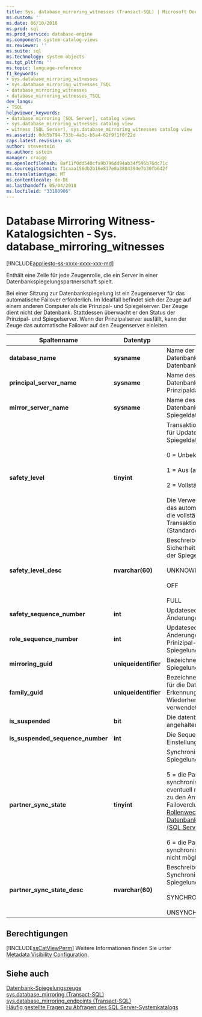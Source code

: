 ```yaml
---
title: Sys. database_mirroring_witnesses (Transact-SQL) | Microsoft Docs
ms.custom: ''
ms.date: 06/10/2016
ms.prod: sql
ms.prod_service: database-engine
ms.component: system-catalog-views
ms.reviewer: ''
ms.suite: sql
ms.technology: system-objects
ms.tgt_pltfrm: ''
ms.topic: language-reference
f1_keywords:
- sys.database_mirroring_witnesses
- sys.database_mirroring_witnesses_TSQL
- database_mirroring_witnesses
- database_mirroring_witnesses_TSQL
dev_langs:
- TSQL
helpviewer_keywords:
- database mirroring [SQL Server], catalog views
- sys.database_mirroring_witnesses catalog view
- witness [SQL Server], sys.database_mirroring_witnesses catalog view
ms.assetid: 0dd5b794-733b-4a3c-b5a4-62f9f1f0f22d
caps.latest.revision: 46
author: stevestein
ms.author: sstein
manager: craigg
ms.openlocfilehash: 8af11f0dd540cfa9b796dd94ab34f595b76dc71c
ms.sourcegitcommit: f1caaa156db2b16e817e0a3884394e7b30fb642f
ms.translationtype: MT
ms.contentlocale: de-DE
ms.lasthandoff: 05/04/2018
ms.locfileid: "33180906"
---
```

# <a name="database-mirroring-witness-catalog-views---sysdatabasemirroringwitnesses"></a>Database Mirroring Witness-Katalogsichten - Sys. database_mirroring_witnesses
[!INCLUDE[appliesto-ss-xxxx-xxxx-xxx-md](../../includes/appliesto-ss-xxxx-xxxx-xxx-md.md)]

  Enthält eine Zeile für jede Zeugenrolle, die ein Server in einer Datenbankspiegelungspartnerschaft spielt. 
  
  Bei einer Sitzung zur Datenbankspiegelung ist ein Zeugenserver für das automatische Failover erforderlich. Im Idealfall befindet sich der Zeuge auf einem anderen Computer als die Prinzipal- und Spiegelserver. Der Zeuge dient nicht der Datenbank. Stattdessen überwacht er den Status der Prinzipal- und Spiegelserver. Wenn der Prinzipalserver ausfällt, kann der Zeuge das automatische Failover auf den Zeugenserver einleiten. 
  
|Spaltenname|Datentyp|Description|  
|-----------------|---------------|-----------------|  
|**database_name**|**sysname**|Name der beiden Datenbankkopien in der Datenbankspiegelungssitzung.|  
|**principal_server_name**|**sysname**|Name des Partnerservers, dessen Datenbankkopie derzeit die Prinzipaldatenbank ist.|  
|**mirror_server_name**|**sysname**|Name des Partnerservers, dessen Datenbankkopie derzeit die Spiegeldatenbank ist.|  
|**safety_level**|**tinyint**|Transaktionssicherheitseinstellung für Updates der Spiegeldatenbank:<br /><br /> 0 = Unbekannter Status<br /><br /> 1 = Aus (asynchron)<br /><br /> 2 = Vollständig (synchron)<br /><br /> Die Verwendung eines Zeugen für das automatische Failover setzt die vollständige Transaktionssicherheit (Standardeinstellung) voraus.|  
|**safety_level_desc**|**nvarchar(60)**|Beschreibung der Sicherheitsgarantie für Updates der Spiegeldatenbank.<br /><br /> UNKNOWN<br /><br /> OFF<br /><br /> FULL|  
|**safety_sequence_number**|**int**|Updatesequenznummer für Änderungen an **Safety_level**.|  
|**role_sequence_number**|**int**|Updatesequenznummer für Änderungen an Prinizipal-/Spiegelrollen der Spiegelungspartner.|  
|**mirroring_guid**|**uniqueidentifier**|Bezeichner der Spiegelungspartnerschaft.|  
|**family_guid**|**uniqueidentifier**|Bezeichner der Sicherungsfamilie für die Datenbank. Wird zur Erkennung übereinstimmender Wiederherstellungsstatus verwendet.|  
|**is_suspended**|**bit**|Die datenbankspiegelung wird angehalten.|  
|**is_suspended_sequence_number**|**int**|Die Sequenznummer für die Einstellung **Is_suspended**.|  
|**partner_sync_state**|**tinyint**|Synchronisierungsstatus der Spiegelungssitzung:<br /><br /> 5 = die Partner sind synchronisiert. Failover ist eventuell möglich. Informationen zu den Anforderungen für Failovercluster finden Sie unter [Rollenwechsel während einer Datenbank-Spiegelungssitzung &#40;SQL Server&#41;](../../database-engine/database-mirroring/role-switching-during-a-database-mirroring-session-sql-server.md).<br /><br /> 6 = die Partner sind nicht synchronisiert. Failover ist jetzt nicht möglich.|  
|**partner_sync_state_desc**|**nvarchar(60)**|Beschreibung des Synchronisierungsstatus der Spiegelungssitzung:<br /><br /> SYNCHRONIZED<br /><br /> UNSYNCHRONIZED|  
  
## <a name="permissions"></a>Berechtigungen  
 [!INCLUDE[ssCatViewPerm](../../includes/sscatviewperm-md.md)] Weitere Informationen finden Sie unter [Metadata Visibility Configuration](../../relational-databases/security/metadata-visibility-configuration.md).  
  
## <a name="see-also"></a>Siehe auch  
 [Datenbank-Spiegelungszeuge](../../database-engine/database-mirroring/database-mirroring-witness.md)   
 [sys.database_mirroring &#40;Transact-SQL&#41;](../../relational-databases/system-catalog-views/sys-database-mirroring-transact-sql.md)   
 [sys.database_mirroring_endpoints (Transact-SQL)](../../relational-databases/system-catalog-views/sys-database-mirroring-endpoints-transact-sql.md)   
 [Häufig gestellte Fragen zu Abfragen des SQL Server-Systemkatalogs](../../relational-databases/system-catalog-views/querying-the-sql-server-system-catalog-faq.md)  
  
  
